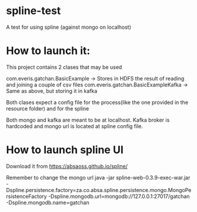 # spline-test
A test for using spline (against mongo on localhost)

# How to launch it:
This project contains 2 clases that may be used

com.everis.gatchan.BasicExample -> Stores in HDFS the result of reading and joining a couple of csv files
com.everis.gatchan.BasicExampleKafka -> Same as above, but storing it in kafka

Both clases expect a config file for the process(like the one provided in the resource folder) and for the spline

Both mongo and kafka are meant to be at localhost. Kafka broker is hardcoded and mongo url is located at spline config file.

# How to launch spline UI

Download it from https://absaoss.github.io/spline/

Remember to change the mongo url
java -jar spline-web-0.3.9-exec-war.jar -Dspline.persistence.factory=za.co.absa.spline.persistence.mongo.MongoPersistenceFactory -Dspline.mongodb.url=mongodb://127.0.0.1:27017/gatchan -Dspline.mongodb.name=gatchan

